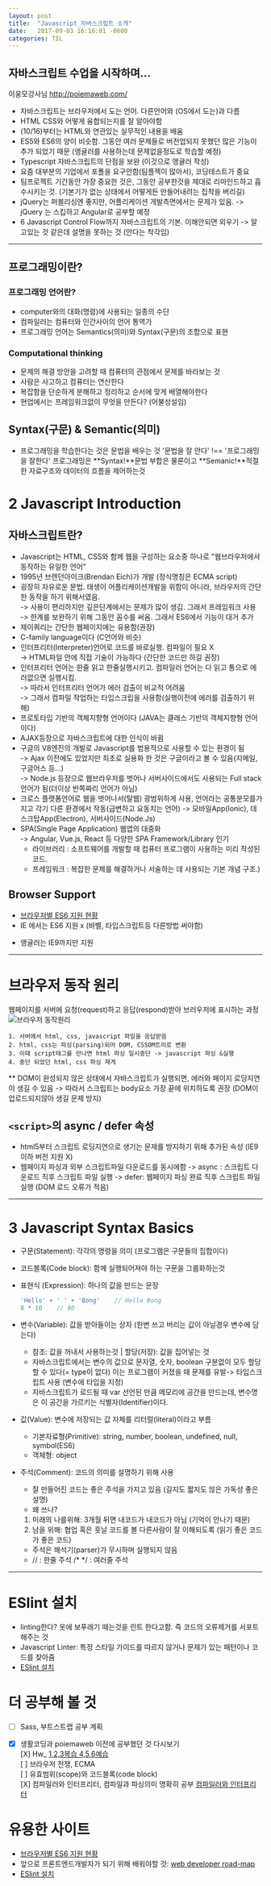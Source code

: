 ```yaml
---
layout: post
title:  "Javascript_자바스크립트 소개"
date:   2017-09-03 16:16:01 -0600
categories: TIL
---
```


## 자바스크립트 수업을 시작하며...  
이웅모강사님 http://poiemaweb.com/  

* 자바스크립트는 브라우저에서 도는 언어. 다른언어와 (OS에서 도는)과 다름
* HTML CSS와 어떻게 융합되는지를 잘 알아야함
* (10/16)부터는 HTML와 연관있는 실무적인 내용을 배움
* ES5와 ES6의 양이 비슷함. 그동안 여러 문제들로 버전업되지 못했던 많은 기능이 추가 되었기 때문 (앵귤러를 사용하는데 문제없을정도로 학습할 예정)
* Typescript 자바스크립트의 단점을 보완 (이것으로 앵귤러 작성)
* 요즘 대부분의 기업에서 포폴을 요구안함(팀플젝이 많아서), 코딩테스트가 중요
* 팀프로젝트 기간동안 가장 중요한 것은, 그동안 공부한것을 제대로 리마인드하고 흡수시키는 것.
(기본기가 없는 상태에서 어떻게든 만들어내려는 집착을 버리길)
* jQuery는 퍼블리싱엔 좋지만, 어플리케이션 개발측면에서는 문제가 있음.
-> jQuery 는 스킵하고 Angular로 공부할 예정
* 6 Javascript Control Flow까지 자바스크립트의 기본. 이해안되면 외우기
-> 알고있는 것 같은데 설명을 못하는 것 (안다는 착각임)

___
## 프로그래밍이란? 

### 프로그래밍 언어란?
* computer와의 대화(명령)에 사용되는 일종의 수단
* 컴파일러는 컴퓨터와 인간사이의 언어 통역가
* 프로그래밍 언어는 Semantics(의미)와 Syntax(구문)의 조합으로 표현

### Computational thinking
* 문제의 해결 방안을 고려할 때 컴퓨터의 관점에서 문제를 바라보는 것
* 사람은 사고하고 컴퓨터는 연산한다
* 복잡함을 단순하게 분해하고 정리하고 순서에 맞게 배열해야한다
* 현업에서는 프레임워크없이 무엇을 만든다? (어불성설임)

## Syntax(구문) & Semantic(의미)
- 프로그래밍을 학습한다는 것은 문법을 배우는 것
'문법을 잘 안다' !== '프로그래밍을 잘한다'
프로그래밍은 **Syntax!**문법 부합은 물론이고 **Semanic!**적절한 자료구조와 데이터의 흐름을 제어하는것

# 2 Javascript Introduction

## 자바스크립트란?
* Javascript는 HTML, CSS와 함께 웹을 구성하는 요소중 하나로 "웹브라우저에서 동작하는 유일한 언어"
* 1995년 브렌던아이크(Brendan Eich)가 개발 (정식명칭은 ECMA script)
* 굉장히 자유로운 문법. 태생이 어플리케이션개발을 위함이 아니라, 브라우저의 간단한 동작을 하기 위해서였음.   
-> 사용이 편리하지만 깊은단계에서는 문제가 많이 생김. 그래서 프레임워크 사용  
-> 한계를 보완하기 위해 그동안 꼼수를 써옴. 그래서 ES6에서 기능이 대거 추가
* 제이쿼리는 간단한 웹페이지에는 유용함(권장)
* C-family language이다 (C언어와 비슷)
* 인터프리터(Interpreter)언어로 코드를 바로실행. 컴파일이 필요 X   
-> HTML파일 안에 직접 기술이 가능하다 (간단한 코드만 하길 권장)
* 인터프리터 언어는 한줄 읽고 한줄실행시키고. 컴파일러 언어는 다 읽고 통으로 에러없으면 실행시킴.  
-> 따라서 인터프리터 언어가 에러 검출이 비교적 어려움  
-> 그래서 컴파일 작업하는 타입스크립을 사용함(실행이전에 에러를 검출하기 위해)
* 프로토타입 기반의 객체지향형 언어이다 (JAVA는 클래스 기반의 객체지향형 언어이다)
* AJAX등장으로 자바스크립트에 대한 인식이 바뀜
* 구글의 V8엔진의 개발로 Javascript를 범용적으로 사용할 수 있는 환경이 됨  
-> Ajax 이전에도 있었지만 최초로 실용화 한 것은 구글이라고 볼 수 있음(지메일, 구글어스 등...)  
-> Node.js 등장으로 웹브라우저를 벗어나 서버사이드에서도 사용되는 Full stack언어가 됨(더이상 반쪽짜리 언어가 아님)
* 크로스 플랫폼언어로 웹을 벗어나서(탈웹) 광범위하게 사용, 언어라는 공통분모를가지고 각기 다른 환경에서 작동(급변하고 요동치는 언어)
    -> 모바일App(Ionic), 데스크탑App(Electron), 서버사이드(Node.Js)
* SPA(Single Page Application) 웹앱의 대중화  
-> Angular, Vue.js, React 등 다양한 SPA Framework/Library 인기
    - 라이브러리 : 소프트웨어를 개발할 때 컴퓨터 프로그램이 사용하는 미리 작성된 코드.
    - 프레임워크 : 복잡한 문제를 해결하거나 서술하는 데 사용되는 기본 개념 구조.)

## Browser Support
- [브라우저별 ES6 지원 현황](https://kangax.github.io/compat-table/es6/)
- IE 에서는 ES6 지원 x (바벨, 타입스크립트등 다른방법 써야함)
* 앵귤러는 IE9까지만 지원

__________

# 브라우저 동작 원리

웹페이지를 서버에 요청(request)하고 응답(respond)받아 브러우저에 표시하는 과정
![브라우저 동작원리](/img/browser-operating-principle.jpg "웹페이지를 서버에 요청(request)하고 응답(respond)받아 브러우저에 표시하는 과정")


	1. 서버에서 html, css, javascript 파일을 응답받음
	2. html, css는 파싱(parsing)되어 DOM, CSSOM트리로 변환
	3. 이때 script태그를 만나면 html 파싱 일시중단 -> javascript 파싱 &실행
	4. 중단 되었던 html, css 파싱 재게

** DOM이 완성되지 않은 상태에서 자바스크립트가 실행되면, 에러와 페이지 로딩지연이 생길 수 있음
-> 따라서 스크립트는 body요소 가장 끝에 위치하도록 권장 (DOM이 업로드되지않아 생길 문제 방지)

## `<script>`의 async / defer 속성
* html5부터 스크립트 로딩지연으로 생기는 문제를 방지하기 위해 추가된 속성 (IE9 이하 버전 지원 X)
* 웹페이지 파싱과 외부 스크립트파일 다운로드를 동시에함
-> async : 스크립트 다운로드 직후 스크립트 파일 실행
-> defer: 웹페이지 파싱 완료 직후 스크립트 파일 실행 (DOM 로드 오류가 적음)

_______________
# 3 Javascript Syntax Basics

- 구문(Statement): 각각의 명령을 의미 (프로그램은 구문들의 집합이다)
- 코드블록(Code block): 함께 실행되어져야 하는 구문을 그룹화하는것
- 표현식 (Expression): 하나의 값을 만드는 문장
    ```javascript
    'Hello' + ' ' + 'Bong'    // Hello Bong
    8 * 10    // 80
    ```
- 변수(Variable): 값을 받아들이는 상자 (한번 쓰고 버리는 값이 아닐경우 변수에 담는다)
    - 참조: 값을 꺼내서 사용하는것 | 할당(저장): 값을 집어넣는 것
    - 자바스크립트에서는 변수의 값으로 문자열, 숫자, boolean 구분없이 모두 할당할 수 있다(= type이 없다)
    이는 프로그램이 커졌을 때 문제를 유발-> 타입스크립트 사용 (변수에 타입을 지정)
    - 자바스크립트가 로드될 때 var 선언된 만큼 메모리에 공간을 만드는데, 변수명은 이 공간을 가르키는 식별자(Identifier)이다.
- 값(Value): 변수에 저장되는 값 자체를 리터럴(literal)이라고 부름
    - 기본자료형(Primitive): string, number, boolean, undefined, null, symbol(ES6)
    - 객체형: object
- 주석(Comment): 코드의 의미를 설명하기 위해 사용
    - 잘 만들어진 코드는 좋은 주석을 가지고 있음 (길지도 짧지도 않은 가독성 좋은 설명)
    - 왜 쓰나?     

	1. 미래의 나를위해: 3개월 뒤면 내코드가 내코드가 아님 (기억이 안나기 때문)
	2. 남을 위해: 협업 혹은 훗날 코드를 볼 다른사람이 잘 이해되도록 (읽기 좋은 코드가 좋은 코드)

    - 주석은 해석기(parser)가 무시하며 실행되지 않음
    -  // : 한줄 주석  /* */ : 여러줄 주석


__________

# ESlint 설치

- linting한다? 옷에 보푸래기 떼는것을 린트 한다고함. 즉 코드의 오류제거를 서포트해주는 것
- Javascript Linter: 특정 스타일 가이드를 따르지 않거나 문제가 있는 패턴이나 코드를 찾아줌
- [ESlint 설치](http://poiemaweb.com/eslint)


# 더 공부해 볼 것

- [ ] Sass, 부트스트랩 공부 계획  
- [X] 생활코딩과 poiemaweb 이전에 공부했던 것 다시보기   
[X] Hw_ [1,2,3복습 4,5,6예습](http://poiemaweb.com/)  
[ ] 브라우저 전쟁, ECMA  
[ ] 유효범위(scope)와 코드블록(code block)  
[X] 컴파일러와 인터프리터, 컴파일과 파싱의미 명확히 공부   [컴파일러와 인터프리터](#)  


# 유용한 사이트

- [브라우저별 ES6 지원 현황](https://kangax.github.io/compat-table/es6/)
- 앞으로 프론트엔드개발자가 되기 위해 배워야할 것:   [web developer road-map](https://github.com/kamranahmedse/developer-roadmap)
- [ESlint 설치](http://poiemaweb.com/eslint)
